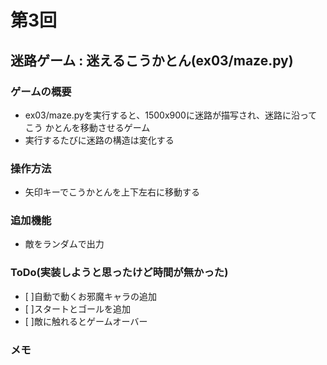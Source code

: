 # 第3回
## 迷路ゲーム : 迷えるこうかとん(ex03/maze.py)
### ゲームの概要
 - ex03/maze.pyを実行すると、1500x900に迷路が描写され、迷路に沿ってこう 
   かとんを移動させるゲーム
 - 実行するたびに迷路の構造は変化する

### 操作方法
  - 矢印キーでこうかとんを上下左右に移動する
### 追加機能
 - 敵をランダムで出力 
### ToDo(実装しようと思ったけど時間が無かった)
 - [ ]自動で動くお邪魔キャラの追加
 - [ ]スタートとゴールを追加
 - [ ]敵に触れるとゲームオーバー
### メモ